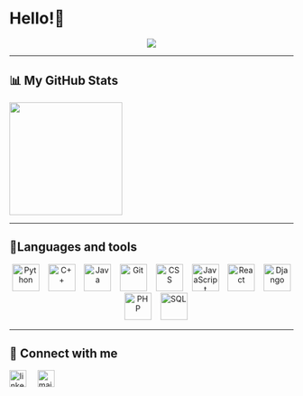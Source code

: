 # Hello!👋
<p align="center">
<img src="https://readme-typing-svg.demolab.com?font=Inconsolata+&size=30&pause=1000&color=85BEFD&center=true&vCenter=true&random=false&width=435&lines=Hello+World!;Rowan+Here!;FCAI+Student" >
</p>
<hr>


##  📊 My GitHub Stats

  <img height=200 align="center" src="https://github-readme-stats-alpha-sepia-30.vercel.app/api?username=rowanammar&show_icons=true&theme=transparent" />
<br>
<hr>


## 🔮Languages and tools
<p align="center">
  <img src="https://cdn.jsdelivr.net/gh/devicons/devicon/icons/python/python-original.svg" width="48" alt="Python"/>&nbsp;&nbsp;&nbsp;
  <img src="https://cdn.jsdelivr.net/gh/devicons/devicon/icons/cplusplus/cplusplus-original.svg" width="48" alt="C++"/>&nbsp;&nbsp;&nbsp;
  <img src="https://cdn.jsdelivr.net/gh/devicons/devicon/icons/java/java-original.svg" width="48" alt="Java"/>&nbsp;&nbsp;&nbsp;
  <img src="https://cdn.jsdelivr.net/gh/devicons/devicon/icons/git/git-original.svg" width="48" alt="Git"/>&nbsp;&nbsp;&nbsp;
  <img src="https://cdn.jsdelivr.net/gh/devicons/devicon/icons/css3/css3-original.svg" width="48" alt="CSS"/>&nbsp;&nbsp;&nbsp;
  <img src="https://cdn.jsdelivr.net/gh/devicons/devicon/icons/javascript/javascript-original.svg" width="48" alt="JavaScript"/>&nbsp;&nbsp;&nbsp;
  <img src="https://cdn.jsdelivr.net/gh/devicons/devicon/icons/react/react-original.svg" width="48" alt="React"/>&nbsp;&nbsp;&nbsp;
  <img src="https://cdn.jsdelivr.net/gh/devicons/devicon/icons/django/django-plain.svg" width="48" alt="Django"/>&nbsp;&nbsp;&nbsp;
  <img src="https://cdn.jsdelivr.net/gh/devicons/devicon/icons/php/php-original.svg" width="48" alt="PHP"/>&nbsp;&nbsp;&nbsp;
  <img src="https://cdn.jsdelivr.net/gh/devicons/devicon/icons/mysql/mysql-original.svg" width="48" alt="SQL"/>
</p>


<hr>

<!--## 🎶Listening to
 &nbsp;
[![spotify-github-profile](https://spotify-github-profile.vercel.app/api/view?uid=d09f217t96w8s61w8jwflnuka&cover_image=true&theme=natemoo-re&show_offline=false&background_color=121212&interchange=true&bar_color=800040&bar_color_cover=true)](https://github.com/kittinan/spotify-github-profile)-->


## 🤝 Connect with me

<!--[![LinkedIn](https://www.vectorlogo.zone/logos/linkedin/linkedin-icon.svg )](www.linkedin.com/in/rawan-ehab-226435261)-->
<a href="www.linkedin.com/in/rawan523" target="_blank"><img src="https://www.vectorlogo.zone/logos/linkedin/linkedin-icon.svg" width="30px" alt="linkedin"></a>
&nbsp; &nbsp;
<a href="mailto:rawanehab523@gmail.com"><img src="https://www.vectorlogo.zone/logos/gmail/gmail-icon.svg" width="30px" alt="mail"></a> 
&nbsp; &nbsp;

